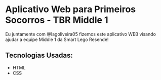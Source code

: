 <h1>Aplicativo Web para Primeiros Socorros - TBR Middle 1</h1>
<p>Eu juntamente com @Iagoliveira05 fizemos este aplicativo WEB visando ajudar a equipe Middle 1 da Smart Lego Resende!</p>

<h2>Tecnologias Usadas:</h2>
<ul>
  <li>HTML</li>
  <li>CSS</li>
</ul>
